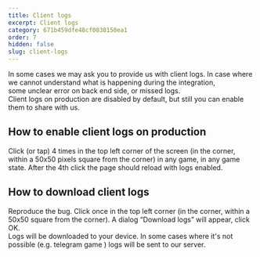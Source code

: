```yaml
---
title: Client logs
excerpt: Client logs
category: 671b459dfe48cf0030150ea1
order: 7
hidden: false
slug: client-logs
---
```


In some cases we may ask you to provide us with client logs. In case where we cannot understand what is happening during the integration,  
some unclear error on back end side, or missed logs.  
Client logs on production are disabled by default, but still you can enable them to share with us.


## How to enable client logs on production
Click (or tap) 4 times in the top left corner of the screen (in the corner, within a 50x50 pixels square from the corner) in any game, in any game state.
After the 4th click the page should reload with logs enabled.

## How to download client logs 

Reproduce the bug. Click once in the top left corner (in the corner, within a 50x50 square from the corner). 
A dialog “Download logs” will appear, click OK.  
Logs will be downloaded to your device. In some cases where it's not possible (e.g. telegram game ) logs will be sent to our server.

